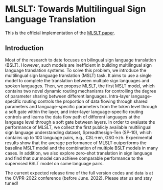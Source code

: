 # MLSLT: Towards Multilingual Sign Language Translation


This is the official implementation of the [MLSLT paper](https://openaccess.thecvf.com/content/CVPR2022/papers/Yin_MLSLT_Towards_Multilingual_Sign_Language_Translation_CVPR_2022_paper.pdf).

## Introduction

Most of the research to date focuses on bilingual sign language translation (BSLT). However, such models are inefficient in building multilingual sign language translation systems. To solve this problem, we introduce the multilingual sign language translation (MSLT) task. It aims to use a single model to complete the translation between multiple sign languages and spoken languages. Then, we propose MLSLT, the first MSLT model, which contains two novel dynamic routing mechanisms for controlling the degree of parameter sharing between different languages. Intra-layer language-specific routing controls the proportion of data flowing through shared parameters and language-specific parameters from the token level through a soft gate within the layer, and inter-layer language-specific routing controls and learns the data flow path of different languages at the language level through a soft gate between layers. In order to evaluate the performance of MLSLT, we collect the first publicly available multilingual sign language understanding dataset, Spreadthesign-Ten (SP-10), which contains up to 100 language pairs, e.g., CSL->en, GSG->zh. Experimental results show that the average performance of MLSLT outperforms the baseline MSLT model and the combination of multiple BSLT models in many cases. In addition, we also explore zero-shot translation in sign language and find that our model can achieve comparable performance to the supervised BSLT model on some language pairs.

 The current expected release time of the full version codes and data is at the CVPR-2022 conference (before June. 2022). Please star us and stay tuned!
